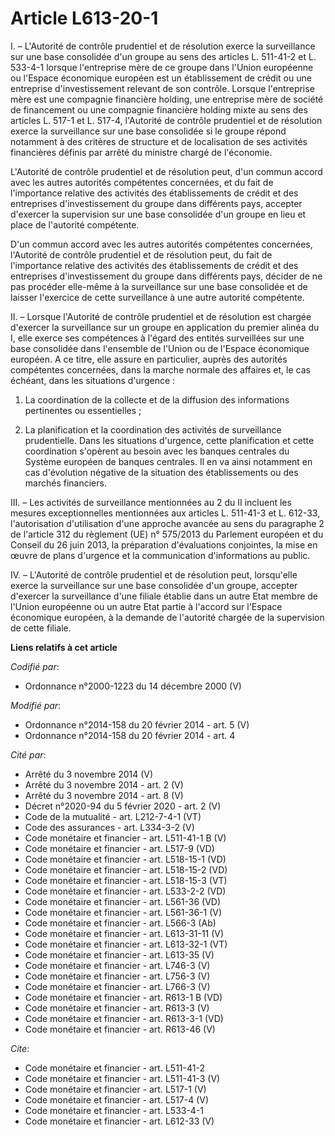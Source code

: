 # Article L613-20-1

I. – L'Autorité de contrôle prudentiel et de résolution exerce la surveillance sur une base consolidée d'un groupe au sens
des articles L. 511-41-2 et L. 533-4-1 lorsque l'entreprise mère de ce groupe dans l'Union européenne ou l'Espace économique
européen est un établissement de crédit ou une entreprise d'investissement relevant de son contrôle. Lorsque l'entreprise
mère est une compagnie financière holding, une entreprise mère de société de financement ou une compagnie financière holding
mixte au sens des articles L. 517-1 et L. 517-4, l'Autorité de contrôle prudentiel et de résolution exerce la surveillance
sur une base consolidée si le groupe répond notamment à des critères de structure et de localisation de ses activités
financières définis par arrêté du ministre chargé de l'économie.

L'Autorité de contrôle prudentiel et de résolution peut, d'un commun accord avec les autres autorités compétentes concernées,
et du fait de l'importance relative des activités des établissements de crédit et des entreprises d'investissement du groupe
dans différents pays, accepter d'exercer la supervision sur une base consolidée d'un groupe en lieu et place de l'autorité
compétente.

D'un commun accord avec les autres autorités compétentes concernées, l'Autorité de contrôle prudentiel et de résolution peut,
du fait de l'importance relative des activités des établissements de crédit et des entreprises d'investissement du groupe
dans différents pays, décider de ne pas procéder elle-même à la surveillance sur une base consolidée et de laisser l'exercice
de cette surveillance à une autre autorité compétente.

II. – Lorsque l'Autorité de contrôle prudentiel et de résolution est chargée d'exercer la surveillance sur un groupe en
application du premier alinéa du I, elle exerce ses compétences à l'égard des entités surveillées sur une base consolidée
dans l'ensemble de l'Union ou de l'Espace économique européen. A ce titre, elle assure en particulier, auprès des autorités
compétentes concernées, dans la marche normale des affaires et, le cas échéant, dans les situations d'urgence :

1. La coordination de la collecte et de la diffusion des informations pertinentes ou essentielles ;

2. La planification et la coordination des activités de surveillance prudentielle. Dans les situations d'urgence, cette
planification et cette coordination s'opèrent au besoin avec les banques centrales du Système européen de banques centrales.
Il en va ainsi notamment en cas d'évolution négative de la situation des établissements ou des marchés financiers.

III. – Les activités de surveillance mentionnées au 2 du II incluent les mesures exceptionnelles mentionnées aux articles L.
511-41-3 et L. 612-33, l'autorisation d'utilisation d'une approche avancée au sens du paragraphe 2 de l'article 312 du
règlement (UE) n° 575/2013 du Parlement européen et du Conseil du 26 juin 2013, la préparation d'évaluations conjointes, la
mise en œuvre de plans d'urgence et la communication d'informations au public.

IV. – L'Autorité de contrôle prudentiel et de résolution peut, lorsqu'elle exerce la surveillance sur une base consolidée
d'un groupe, accepter d'exercer la surveillance d'une filiale établie dans un autre Etat membre de l'Union européenne ou un
autre Etat partie à l'accord sur l'Espace économique européen, à la demande de l'autorité chargée de la supervision de cette
filiale.

**Liens relatifs à cet article**

_Codifié par_:

  - Ordonnance n°2000-1223 du 14 décembre 2000 (V)

_Modifié par_:

  - Ordonnance n°2014-158 du 20 février 2014 - art. 5 (V)
  - Ordonnance n°2014-158 du 20 février 2014 - art. 4

_Cité par_:

  - Arrêté du 3 novembre 2014 (V)
  - Arrêté du 3 novembre 2014 - art. 2 (V)
  - Arrêté du 3 novembre 2014 - art. 8 (V)
  - Décret n°2020-94 du 5 février 2020 - art. 2 (V)
  - Code de la mutualité - art. L212-7-4-1 (VT)
  - Code des assurances - art. L334-3-2 (V)
  - Code monétaire et financier - art. L511-41-1 B (V)
  - Code monétaire et financier - art. L517-9 (VD)
  - Code monétaire et financier - art. L518-15-1 (VD)
  - Code monétaire et financier - art. L518-15-2 (VD)
  - Code monétaire et financier - art. L518-15-3 (VT)
  - Code monétaire et financier - art. L533-2-2 (VD)
  - Code monétaire et financier - art. L561-36 (VD)
  - Code monétaire et financier - art. L561-36-1 (V)
  - Code monétaire et financier - art. L566-3 (Ab)
  - Code monétaire et financier - art. L613-31-11 (V)
  - Code monétaire et financier - art. L613-32-1 (VT)
  - Code monétaire et financier - art. L613-35 (V)
  - Code monétaire et financier - art. L746-3 (V)
  - Code monétaire et financier - art. L756-3 (V)
  - Code monétaire et financier - art. L766-3 (V)
  - Code monétaire et financier - art. R613-1 B (VD)
  - Code monétaire et financier - art. R613-3 (V)
  - Code monétaire et financier - art. R613-3-1 (VD)
  - Code monétaire et financier - art. R613-46 (V)

_Cite_:

  - Code monétaire et financier - art. L511-41-2
  - Code monétaire et financier - art. L511-41-3 (V)
  - Code monétaire et financier - art. L517-1 (V)
  - Code monétaire et financier - art. L517-4 (V)
  - Code monétaire et financier - art. L533-4-1
  - Code monétaire et financier - art. L612-33 (V)
